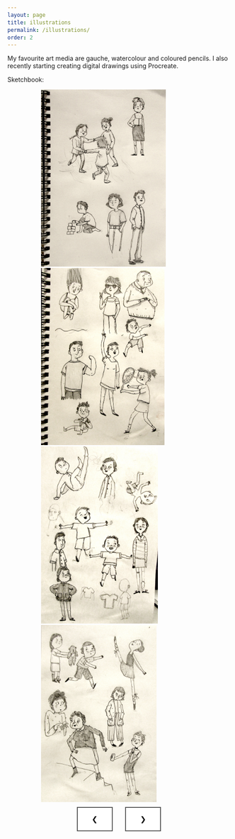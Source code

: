 ```yaml
---
layout: page
title: illustrations
permalink: /illustrations/
order: 2
---
```



<style>
.button {
  border: none;
  color: white;
  padding: 16px 32px;
  text-align: center;
  text-decoration: none;
  display: inline-block;
  font-size: 16px;
  margin: 8px 12px;
  transition-duration: 0.4s;
  cursor: pointer;
}

.button2 {
  background-color: white;
  color: black;
  border: 2px solid #555555;
}

.button2:hover {
  background-color: #555555;
  color: white;
}

.container {
  position: relative;
  margin-left: auto;
  margin-right: auto;
  width: 70%;
}


.mySlides{
  height: 400px;
  width:auto;
}

.text-center {
  text-align: center;
}

</style>





My favourite art media are gauche, watercolour and coloured pencils. I also recently starting creating digital drawings using Procreate.

Sketchbook:

<div class = "container">
  <div id="slide-show">
    <img class="mySlides container" src="/assets/illust/sketch01.JPG" />
    <img class="mySlides container" src="/assets/illust/sketch02.JPG" />
    <img class="mySlides container" src="/assets/illust/sketch03.JPG" />
    <img class="mySlides container" src="/assets/illust/sketch04.JPG" />
  <div class = "text-center">  
  <button class="button button2" onclick="plusDivs(-1)">&#10094;</button>
    <button class="button button2" onclick="plusDivs(1)">&#10095;</button>
    </div>
  </div>
  <script>
    var slideIndex = 1;showDivs(slideIndex);
    function plusDivs(n) {showDivs(slideIndex += n);}
    function showDivs(n) {
      var i;
      var x = document.getElementsByClassName("mySlides");
      if (n > x.length) {slideIndex = 1}    
      if (n < 1) {slideIndex = x.length}
      for (i = 0; i < x.length; i++) {x[i].style.display = "none";}
      x[slideIndex-1].style.display = "block";  
    }
  </script>
</div>
